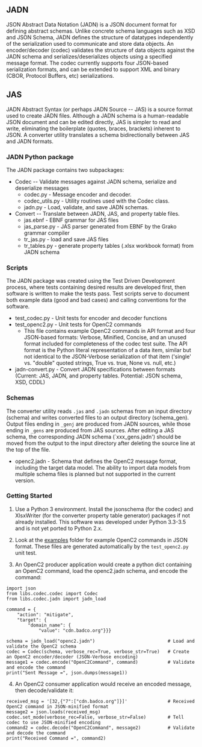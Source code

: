 ## JADN
JSON Abstract Data Notation (JADN) is a JSON document format for defining abstract schemas.
Unlike concrete schema languages such as XSD and JSON Schema, JADN defines the structure of datatypes independently
of the serialization used to communicate and store data objects.  An encoder/decoder (codec) validates the structure
of data objects against the JADN schema and serializes/deserializes objects using a specified message format.  The
codec currently supports four JSON-based serialization formats, and can be extended to support XML and binary (CBOR,
Protocol Buffers, etc) serializations.

## JAS
JADN Abstract Syntax (or perhaps JADN Source -- JAS) is a source format used to create JADN files.  Although a JADN
schema is a human-readable JSON document and can be edited directly, JAS is simpler to read and write, eliminating
the boilerplate (quotes, braces, brackets) inherent to JSON.  A converter utility translates a schema bidirectionally
between JAS and JADN formats.

### JADN Python package
The JADN package contains two subpackages:
- Codec -- Validate messages against JADN schema, serialize and deserialize messages
  - codec.py - Message encoder and decoder.
  - codec_utils.py - Utility routines used with the Codec class.
  - jadn.py - Load, validate, and save JADN schemas.
- Convert -- Translate between JADN, JAS, and property table files.
  - jas.ebnf - EBNF grammar for JAS files
  - jas_parse.py - JAS parser generated from EBNF by the Grako grammar compiler
  - tr_jas.py - load and save JAS files
  - tr_tables.py - generate property tables (.xlsx workbook format) from JADN schema

### Scripts
The JADN package was created using the Test Driven Development process, where tests containing desired results
are developed first, then software is written to make the tests pass.  Test scripts serve to document both
example data (good and bad cases) and calling conventions for the software.
- test_codec.py - Unit tests for encoder and decoder functions
- test_openc2.py - Unit tests for OpenC2 commands
   - This file contains example OpenC2 commands in API format and four JSON-based formats:
   Verbose, Minified, Concise, and an unused format included for completeness of the codec test suite.
   The API format is the Python literal representation of a data item, similar but not identical to the
   JSON-Verbose serialization of that item ('single' vs. "double" quoted strings, True vs. true,
   None vs. null, etc.)
- jadn-convert.py - Convert JADN specifications between formats (Current: JAS, JADN, and property
 tables.  Potential: JSON schema, XSD, CDDL)

### Schemas
The converter utility reads `.jas` and `.jadn` schemas from an input directory (schema) and writes
converted files to an output directory (schema_gen).  Output files ending in `_genj` are
produced from JADN sources, while those ending in `_gens` are produced from JAS sources.
After editing a JAS schema, the corresponding JADN schema (`xxx_gens.jadn') should be moved
from the output to the input directory after deleting the source line at the top of the file.
- openc2.jadn - Schema that defines the OpenC2 message format, including the target data model.  The
ability to import data models from multiple schema files is planned but not supported
in the current version.

### Getting Started
1. Use a Python 3 environment.  Install the jsonschema (for the codec) and XlsxWriter
(for the converter property table generator) packages if not already installed.
This software was developed under Python 3.3-3.5 and is not yet ported to Python 2.x.

2. Look at the [examples](examples) folder for example OpenC2 commands in JSON format.
These files are generated automatically by the `test_openc2.py` unit test.

3. An OpenC2 producer application would create a python dict containing an OpenC2 command, load the
openc2.jadn schema, and encode the command:

```
import json
from libs.codec.codec import Codec
from libs.codec.jadn import jadn_load

command = {
    "action": "mitigate",
    "target": {
        "domain_name": {
            "value": "cdn.badco.org"}}}

schema = jadn_load("openc2.jadn")                           # Load and validate the OpenC2 schema
codec = Codec(schema, verbose_rec=True, verbose_str=True)   # Create an OpenC2 encoder/decoder (JSON-Verbose encoding)
message1 = codec.encode("OpenC2Command", command)           # Validate and encode the command
print("Sent Message =", json.dumps(message1))
```
4. An OpenC2 consumer application would receive an encoded message, then decode/validate it:
```
received_msg = '[32,{"7":["cdn.badco.org"]}]'               # Received OpenC2 command in JSON-minified format
message2 = json.loads(received_msg)
codec.set_mode(verbose_rec=False, verbose_str=False)        # Tell codec to use JSON-minified encoding
command2 = codec.decode("OpenC2Command", message2)          # Validate and decode the command
print("Received Command =", command2)
```